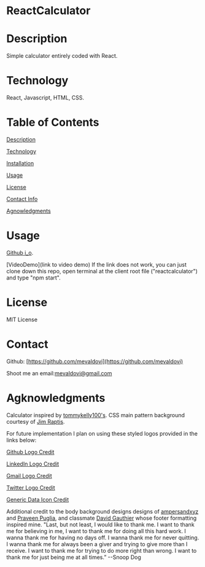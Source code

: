 # ReactCalculator

# Description
Simple calculator entirely coded with React.

# Technology
React, Javascript, HTML, CSS.


# Table of Contents
[Description](https://github.com/mevaldovi/ReactCalculator#Description)


[Technology](https://github.com/mevaldovi/ReactCalculator#Technology)


[Installation](https://github.com/mevaldovi/ReactCalculator#Installation)


[Usage](https://github.com/mevaldovi/ReactCalculator#Usage)


[License](https://github.com/mevaldovi/ReactCalculator#License)


[Contact Info](https://github.com/mevaldovi/ReactCalculator#Contact)


[Agnowledgments](https://github.com/mevaldovi/ReactCalculator#Agknowledgments)


# Usage
[Github i_o](https://mevaldovi.github.io/ReactCalculator). 

[VideoDemo](link to video demo)
If the link does not work, you can just clone down this repo, open terminal at the client root file ("reactcalculator") and type "npm start".

# License
MIT License
# Contact
Github: [https://github.com/mevaldovi](https://github.com/mevaldovi)


Shoot me an email:[mevaldovi@gmail.com](mailto:mevaldovi@gmail.com)
# Agknowledgments

Calculator inspired by [tommykelly100's](https://www.youtube.com/channel/UCBeE2qKffzEzRoWns6RZ8UA). 
CSS main pattern background courtesy of [Jim Raptis](https://twitter.com/d__raptis).

For future implementation I plan on using these styled logos provided in the links below:


[Github Logo Credit](https://iconscout.com/icons/social)

[LinkedIn Logo Credit](https://iconscout.com/icons/linkedin)

[Gmail Logo Credit](https://iconscout.com/icons/gmail)

[Twitter Logo Credit](https://iconscout.com/icons/twitter)

[Generic Data Icon Credit](https://cdn2.iconfinder.com/data/icons/leto-blue-ui-generic-2/64/ui-06-512.png")

Additional credit to the body background designs designs of [ampersandxyz](https://codepen.io/ampersand_xyz/pen/VjrZWv) and [Praveen Puglia](https://codepen.io/praveenpuglia/pen/vNWpwO), and classmate [David Gauthier](https://github.com/Cuillerethedj) whose footer formatting inspired mine.
"Last, but not least, I would like to thank me. I want to thank me for believing in me, I want to thank me for doing all this hard work. I wanna thank me for having no days off. I wanna thank me for never quitting. I wanna thank me for always been a giver and trying to give more than I receive. I want to thank me for trying to do more right than wrong. I want to thank me for just being me at all times.” --Snoop Dog


